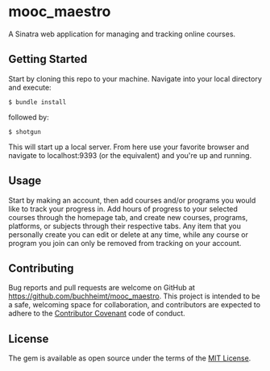 # mooc_maestro
A Sinatra web application for managing and tracking online courses.

## Getting Started
Start by cloning this repo to your machine. Navigate into your local directory and execute:

    $ bundle install

followed by:

    $ shotgun

This will start up a local server. From here use your favorite browser and navigate to localhost:9393 (or the equivalent) and you're up and running.

## Usage

Start by making an account, then add courses and/or programs you would like to track your progress in. Add hours of progress to your selected courses through the homepage tab, and create new courses, programs, platforms, or subjects through their respective tabs. Any item that you personally create you can edit or delete at any time, while any course or program you join can only be removed from tracking on your account.

## Contributing

Bug reports and pull requests are welcome on GitHub at https://github.com/buchheimt/mooc_maestro. This project is intended to be a safe, welcoming space for collaboration, and contributors are expected to adhere to the [Contributor Covenant](http://contributor-covenant.org) code of conduct.

## License

The gem is available as open source under the terms of the [MIT License](http://opensource.org/licenses/MIT).

